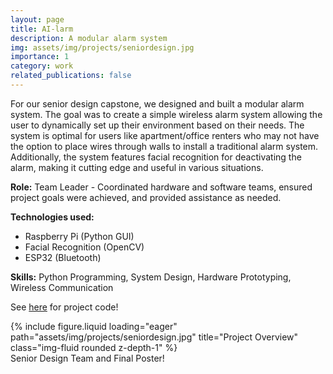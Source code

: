 ```yaml
---
layout: page
title: AI-larm
description: A modular alarm system
img: assets/img/projects/seniordesign.jpg
importance: 1
category: work
related_publications: false
---
```


For our senior design capstone, we designed and built a modular alarm system. The goal was to create a simple wireless alarm system allowing the user to dynamically set up their environment based on their needs. The system is optimal for users like apartment/office renters who may not have the option to place wires through walls to install a traditional alarm system. Additionally, the system features facial recognition for deactivating the alarm, making it cutting edge and useful in various situations.

**Role:** Team Leader - Coordinated hardware and software teams, ensured project goals were achieved, and provided assistance as needed.

**Technologies used:**
* Raspberry Pi (Python GUI)
* Facial Recognition (OpenCV)
* ESP32 (Bluetooth)

**Skills:** Python Programming, System Design, Hardware Prototyping, Wireless Communication

See [here](https://github.com/amanley97/AI-larm) for project code!

<div class="row">
    <div class="col-sm mt-3 mt-md-0">
        {% include figure.liquid loading="eager" path="assets/img/projects/seniordesign.jpg" title="Project Overview" class="img-fluid rounded z-depth-1" %}
    </div>
</div>
<div class="caption">
    Senior Design Team and Final Poster!
</div>
